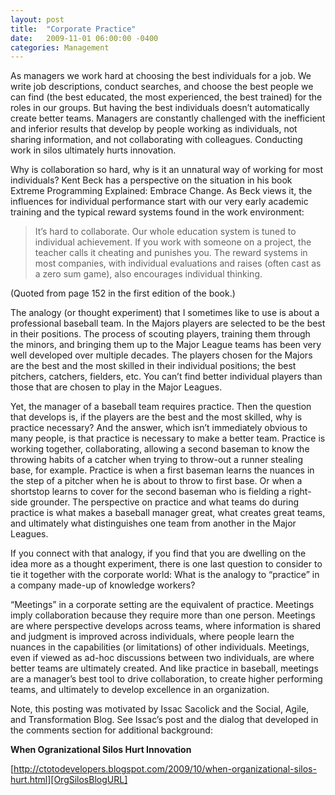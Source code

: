```yaml
---
layout: post
title:  "Corporate Practice"
date:   2009-11-01 06:00:00 -0400
categories: Management
---
```

As managers we work hard at choosing the best individuals for a job. We write job descriptions,
conduct searches, and choose the best people we can find (the best educated, the most experienced,
the best trained) for the roles in our groups. But having the best individuals doesn’t automatically
create better teams. Managers are constantly challenged with the inefficient and inferior results
that develop by people working as individuals, not sharing information, and not collaborating with
colleagues. Conducting work in silos ultimately hurts innovation.

Why is collaboration so hard, why is it an unnatural way of working for most individuals? Kent Beck
has a perspective on the situation in his book Extreme Programming Explained: Embrace Change.
As Beck views it, the influences for individual performance start with our very early academic training
and the typical reward systems found in the work environment:

> It’s hard to collaborate. Our whole education system is tuned to individual achievement.
> If you work with someone on a project, the teacher calls it cheating and punishes you.
> The reward systems in most companies, with individual evaluations and raises (often cast
> as a zero sum game), also encourages individual thinking.

(Quoted from page 152 in the first edition of the book.)

The analogy (or thought experiment) that I sometimes like to use is about a professional
baseball team. In the Majors players are selected to be the best in their positions.
The process of scouting players, training them through the minors, and bringing them up to
the Major League teams has been very well developed over multiple decades. The players chosen
for the Majors are the best and the most skilled in their individual positions; the best pitchers,
catchers, fielders, etc. You can’t find better individual players than those that are chosen
to play in the Major Leagues.

Yet, the manager of a baseball team requires practice. Then the question that develops is,
if the players are the best and the most skilled, why is practice necessary? And the answer,
which isn’t immediately obvious to many people, is that practice is necessary to make a better team.
Practice is working together, collaborating, allowing a second baseman to know the throwing habits
of a catcher when trying to throw-out a runner stealing base, for example. Practice is when a first
baseman learns the nuances in the step of a pitcher when he is about to throw to first base. Or when
a shortstop learns to cover for the second baseman who is fielding a right-side grounder.
The perspective on practice and what teams do during practice is what makes a baseball manager great,
what creates great teams, and ultimately what distinguishes one team from another in the Major Leagues.

If you connect with that analogy, if you find that you are dwelling on the idea more as a thought experiment,
there is one last question to consider to tie it together with the corporate world: What is the analogy
to “practice” in a company made-up of knowledge workers?

“Meetings” in a corporate setting are the equivalent of practice. Meetings imply collaboration because
they require more than one person. Meetings are where perspective develops across teams, where information
is shared and judgment is improved across individuals, where people learn the nuances in the capabilities
(or limitations) of other individuals. Meetings, even if viewed as ad-hoc discussions between two individuals,
are where better teams are ultimately created. And like practice in baseball, meetings are a manager’s
best tool to drive collaboration, to create higher performing teams, and ultimately to develop
excellence in an organization.

Note, this posting was motivated by Issac Sacolick and the Social, Agile, and Transformation Blog.
See Issac’s post and the dialog that developed in the comments section for additional background:

**When Ogranizational Silos Hurt Innovation**

[http://ctotodevelopers.blogspot.com/2009/10/when-organizational-silos-hurt.html][OrgSilosBlogURL]

[OrgSilosBlogURL]: http://ctotodevelopers.blogspot.com/2009/10/when-organizational-silos-hurt.html
